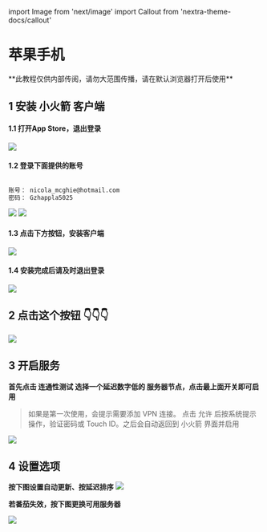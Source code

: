 import Image from 'next/image'
import Callout from 'nextra-theme-docs/callout'

# 苹果手机
<Callout emoji="💡">
  **此教程仅供内部传阅，请勿大范围传播，请在默认浏览器打开后使用**
</Callout>

## 1 安装 小火箭 客户端

#### 1.1 打开App Store，退出登录

![](./apple/apple01-16608960816676.png)

#### 1.2 登录下面提供的账号

```html

账号： nicola_mcghie@hotmail.com
密码： Gzhappla5025

```

![](./apple/apple03.png) ![](./apple/apple05-16608962732422.png)

#### 1.3 点击下方按钮，安装客户端

[![](./apple/button_download.svg)](https://apps.apple.com/us/app/shadowrocket/id932747118)

#### 1.4 安装完成后请及时退出登录

![](./apple/apple02-16608961103787.png)

## 2 点击这个按钮 👇👇👇

[![](./apple/button_import.svg)](shadowrocket://add/https://cdn.jsdelivr.net/gh/ssrsub/ssr@master/Clash.yml)

## 3 开启服务
**首先点击 连通性测试 选择一个延迟数字低的 服务器节点，点击最上面开关即可启用**

> 如果是第一次使用，会提示需要添加 VPN 连接。 点击 允许 后按系统提示操作，验证密码或 Touch ID。之后会自动返回到 小火箭 界面并启用



![](./apple/apple06.png)

## 4 设置选项
**按下图设置自动更新、按延迟排序**
![](./apple/apple07.png)

**若番茄失效，按下图更换可用服务器**

![](./apple/apple06-16608961224128.png)

